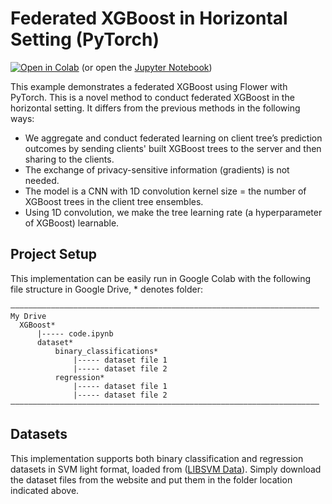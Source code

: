 # Federated XGBoost in Horizontal Setting (PyTorch)

[![Open in Colab](https://colab.research.google.com/assets/colab-badge.svg)](https://colab.research.google.com/github/adap/flower/blob/main/examples/quickstart_xgboost_horizontal/code_horizontal.ipynb) (or open the [Jupyter Notebook](https://github.com/adap/flower/blob/main/examples/quickstart_xgboost_horizontal/code_horizontal.ipynb))

This example demonstrates a federated XGBoost using Flower with PyTorch. This is a novel method to conduct federated XGBoost in the horizontal setting. It differs from the previous methods in the following ways:

- We aggregate and conduct federated learning on client tree’s prediction outcomes by sending clients' built XGBoost trees to the server and then sharing to the clients.
- The exchange of privacy-sensitive information (gradients) is not needed.
- The model is a CNN with 1D convolution kernel size = the number of XGBoost trees in the client tree ensembles. 
- Using 1D convolution, we make the tree learning rate (a hyperparameter of XGBoost) learnable.

## Project Setup

This implementation can be easily run in Google Colab with the following file structure in Google Drive, * denotes folder:

```shell
—————————————————————————————————————————————————————————————————————
My Drive
  XGBoost*
      |----- code.ipynb
      dataset*
          binary_classifications*
              |----- dataset file 1
              |----- dataset file 2
          regression*
              |----- dataset file 1
              |----- dataset file 2 
—————————————————————————————————————————————————————————————————————
```

## Datasets

This implementation supports both binary classification and regression datasets in SVM light format, loaded from ([LIBSVM Data](https://www.csie.ntu.edu.tw/~cjlin/libsvmtools/datasets/)). Simply download the dataset files from the website and put them in the folder location indicated above.
